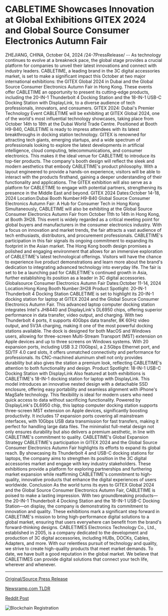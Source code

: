 # CABLETIME Showcases Innovation at Global Exhibitions GITEX 2024 and Global Source Consumer Electronics Autumn Fair

ZHEJIANG, CHINA, October 04, 2024 /24-7PressRelease/ -- As technology continues to evolve at a breakneck pace, the global stage provides a crucial platform for companies to unveil their latest innovations and connect with industry leaders. CABLETIME, a leading brand in the 3C digital accessories market, is set to make a significant impact this October at two major international exhibitions: the GITEX Global 2024 in Dubai and the Global Source Consumer Electronics Autumn Fair in Hong Kong. These events offer CABLETIME an opportunity to present its cutting-edge products, including the 20-IN-1 Thunderbolt 4 Docking Station and the 18-IN-1 USB-C Docking Station with DisplayLink, to a diverse audience of tech professionals, innovators, and consumers.  GITEX 2024: Dubai's Premier Technology Event  CABLETIME will be exhibiting at GITEX Global 2024, one of the world's most influential technology showcases, taking place from October 14th to 18th at the Dubai World Trade Centre. Positioned at Booth H9-B40, CABLETIME is ready to impress attendees with its latest breakthroughs in docking station technology. GITEX is renowned for attracting tech giants, emerging startups, and a wide spectrum of professionals looking to explore the latest developments in artificial intelligence, cloud computing, telecommunications, and consumer electronics. This makes it the ideal venue for CABLETIME to introduce its top-tier products.  The company's booth design will reflect the sleek and modern aesthetics that embody CABLETIME's product philosophy. With a layout engineered to provide a hands-on experience, visitors will be able to interact with the products firsthand, gaining a deeper understanding of their functionality and applications. The GITEX exhibition will also serve as a platform for CABLETIME to engage with potential partners, strengthening its presence in the Middle East and beyond.  GITEX 2024 Dates:October 14-18, 2024 Location:Dubai Booth Number:H9-B40  Global Source Consumer Electronics Autumn Fair: A Hub for Consumer Tech in Hong Kong  Simultaneously, CABLETIME will also be exhibiting at the Global Source Consumer Electronics Autumn Fair from October 11th to 14th in Hong Kong, at Booth 3H28. This event is widely regarded as a critical meeting point for global buyers and manufacturers in the consumer electronics industry. With a focus on innovation and market trends, the fair attracts a vast audience of tech enthusiasts, distributors, and procurement professionals. CABLETIME's participation in this fair signals its ongoing commitment to expanding its footprint in the Asian market.  The Hong Kong booth design promises a polished and engaging environment that allows for an immersive exploration of CABLETIME's latest technological offerings. Visitors will have the chance to experience live product demonstrations and learn more about the brand's dedication to integrating advanced technology into everyday life. The fair is set to be a launching pad for CABLETIME's continued growth in Asia, further establishing its position as a leader in 3C digital accessories.  Globalsource Consumer Electronics Autumn Fair Dates:October 11-14, 2024 Location:Hong Kong Booth Number:3H28  Product Spotlight: 20-IN-1 Thunderbolt 4 Docking Station  CABLETIME is set to highlight its 20-IN-1 docking station for laptop at GITEX 2024 and the Global Source Consumer Electronics Autumn Fair. This advanced laptop computer docking station integrates Intel's JH8440 and DisplayLink's DL6950 chips, offering superior performance in data transfer, video output, and charging. With two Thunderbolt 4 ports, it supports 40Gbps data transfer, 8K 60Hz video output, and 5V3A charging, making it one of the most powerful docking stations available.  The dock is designed for both MacOS and Windows users, allowing for three-screen Multi-Stream Transport (MST) extension on Apple devices and up to three screens on Windows systems. With 20 expansion ports, including USB 3.2 (10Gbps), a 2.5Gbps Ethernet port, and SD/TF 4.0 card slots, it offers unmatched connectivity and performance for professionals. Its CNC-machined aluminum shell not only provides durability but also gives the station a premium look, reflecting CABLETIME's attention to both functionality and design.  Product Spotlight: 18-IN-1 USB-C Docking Station with DisplayLink  Also featured at both exhibitions is CABLETIME's 18-IN-1 docking station for laptop with DisplayLink. This model introduces an innovative nested design with a detachable SSD enclosure, offering easy portability and seamless alignment with iPhone's MagSafe technology. This flexibility is ideal for modern users who need quick access to data without sacrificing functionality.  Powered by DisplayLink's DL6950 chip, this laptop computer docking station supports three-screen MST extension on Apple devices, significantly boosting productivity. It includes 17 expansion ports covering all mainstream interfaces, with 10Gbps USB data transmission for fast transfers, making it perfect for handling large data files. The minimalist full-metal design not only ensures durability but also delivers a premium aesthetic, in line with CABLETIME's commitment to quality.  CABLETIME's Global Expansion Strategy  CABLETIME's participation in GITEX 2024 and the Global Source Consumer Electronics Autumn Fair highlights its efforts to expand its global reach. By showcasing its Thunderbolt 4 and USB-C docking stations for laptops, the company aims to strengthen its position in the 3C digital accessories market and engage with key industry stakeholders. These exhibitions provide a platform for exploring partnerships and furthering market expansion while reaffirming CABLETIME's commitment to high-quality, innovative products that enhance the digital experiences of users worldwide.  Conclusion  As the world turns its eyes to GITEX Global 2024 and the Global Source Consumer Electronics Autumn Fair, CABLETIME is poised to make a lasting impression. With two groundbreaking products—the 20-IN-1 Thunderbolt 4 Docking Station and the 18-IN-1 USB-C Docking Station—on display, the company is demonstrating its commitment to innovation and quality. These exhibitions mark a significant step forward in CABLETIME's mission to bring high-performance digital solutions to a global market, ensuring that users everywhere can benefit from the brand's forward-thinking designs.  CABLETIMES Electronics Technology Co., Ltd., established in 2005, is a company dedicated to the development and production of 3C digital accessories, including HUBs, DOCKs, Cables, Adapters, and more. With our relentless pursuit of technology and quality, we strive to create high-quality products that meet market demands. To date, we have built a good reputation in the global market. We believe that CABLETIMES can provide digital solutions that connect your tech life, wherever and whenever. 

---

[Original/Source Press Release](https://www.24-7pressrelease.com/press-release/514932/cabletime-showcases-innovation-at-global-exhibitions-gitex-2024-and-global-source-consumer-electronics-autumn-fair)
                    

[Newsramp.com TLDR](None) 



[Reddit Post](https://www.reddit.com/r/eventNews/comments/1fvtdhd/cabletime_to_showcase_innovative_products_at/) 



![Blockchain Registration](https://cdn.newsramp.app/24-7PressRelease/qrcode/2410/4/quipnnQm.webp)